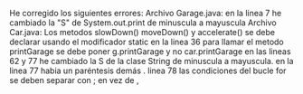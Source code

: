 He corregido los siguientes errores:
Archivo  Garage.java: en la linea 7 he cambiado la "S" de System.out.print de minuscula a mayuscula
Archivo Car.java:
Los metodos slowDown() moveDown() y accelerate() se debe declarar usando el modificador static
en la linea 36 para llamar el metodo printGarage se debe poner g.printGarage y no car.printGarage
en las lineas 62 y 77 he cambiado la S de la clase String de minuscula a mayuscula.
en la linea 77 habia un paréntesis demás .
linea 78 las condiciones del bucle for se deben separar con ; en vez de ,



